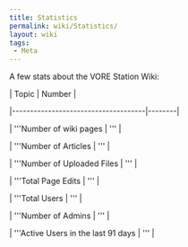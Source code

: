 ```yaml
---
title: Statistics
permalink: wiki/Statistics/
layout: wiki
tags:
 - Meta
---
```


A few stats about the VORE Station Wiki:

| Topic                               | Number |
|-------------------------------------|--------|
| '''Number of wiki pages             | '''    |
| '''Number of Articles               | '''    |
| '''Number of Uploaded Files         | '''    |
| '''Total Page Edits                 | '''    |
| '''Total Users                      | '''    |
| '''Number of Admins                 | '''    |
| '''Active Users in the last 91 days | '''    |

